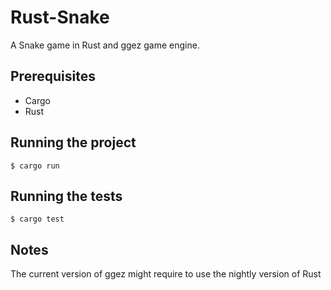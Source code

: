# Rust-Snake
A Snake game in Rust and ggez game engine.

## Prerequisites
* Cargo
* Rust

## Running the project
```
$ cargo run
```

## Running the tests
```
$ cargo test
```

## Notes
The current version of ggez might require to use the nightly version of Rust
